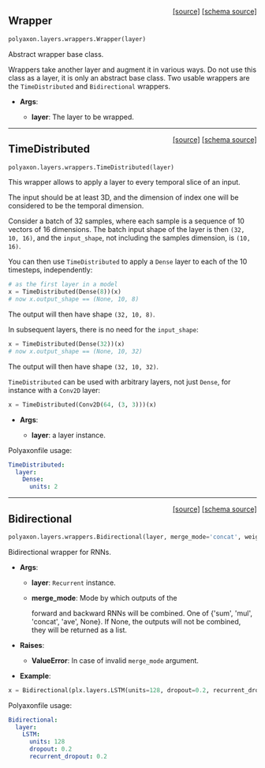 <span style="float:right;">[[source]](https://github.com/polyaxon/polyaxon/blob/master/polyaxon/layers/wrappers.py#L17) [[schema source]](https://github.com/polyaxon/polyaxon-schemas/blob/master/polyaxon_schemas/layers/wrappers.py#L17)</span>
## Wrapper

```python
polyaxon.layers.wrappers.Wrapper(layer)
```

Abstract wrapper base class.

Wrappers take another layer and augment it in various ways.
Do not use this class as a layer, it is only an abstract base class.
Two usable wrappers are the `TimeDistributed` and `Bidirectional` wrappers.

- __Args__:

	- __layer__: The layer to be wrapped.



----

<span style="float:right;">[[source]](https://github.com/polyaxon/polyaxon/blob/master/polyaxon/layers/wrappers.py#L22) [[schema source]](https://github.com/polyaxon/polyaxon-schemas/blob/master/polyaxon_schemas/layers/wrappers.py#L22)</span>
## TimeDistributed

```python
polyaxon.layers.wrappers.TimeDistributed(layer)
```

This wrapper allows to apply a layer to every temporal slice of an input.

The input should be at least 3D, and the dimension of index one
will be considered to be the temporal dimension.

Consider a batch of 32 samples,
where each sample is a sequence of 10 vectors of 16 dimensions.
The batch input shape of the layer is then `(32, 10, 16)`,
and the `input_shape`, not including the samples dimension, is `(10, 16)`.

You can then use `TimeDistributed` to apply a `Dense` layer
to each of the 10 timesteps, independently:

```python
# as the first layer in a model
x = TimeDistributed(Dense(8))(x)
# now x.output_shape == (None, 10, 8)
```

The output will then have shape `(32, 10, 8)`.

In subsequent layers, there is no need for the `input_shape`:

```python
x = TimeDistributed(Dense(32))(x)
# now x.output_shape == (None, 10, 32)
```

The output will then have shape `(32, 10, 32)`.

`TimeDistributed` can be used with arbitrary layers, not just `Dense`,
for instance with a `Conv2D` layer:

```python
x = TimeDistributed(Conv2D(64, (3, 3)))(x)
```

- __Args__:

	- __layer__: a layer instance.


Polyaxonfile usage:

```yaml
TimeDistributed:
  layer:
	Dense:
	  units: 2
```


----

<span style="float:right;">[[source]](https://github.com/polyaxon/polyaxon/blob/master/polyaxon/layers/wrappers.py#L27) [[schema source]](https://github.com/polyaxon/polyaxon-schemas/blob/master/polyaxon_schemas/layers/wrappers.py#L27)</span>
## Bidirectional

```python
polyaxon.layers.wrappers.Bidirectional(layer, merge_mode='concat', weights=None)
```

Bidirectional wrapper for RNNs.

- __Args__:

	- __layer__: `Recurrent` instance.

	- __merge_mode__: Mode by which outputs of the

		forward and backward RNNs will be combined.
		One of {'sum', 'mul', 'concat', 'ave', None}.
		If None, the outputs will not be combined,
		they will be returned as a list.

- __Raises__:

	- __ValueError__: In case of invalid `merge_mode` argument.


- __Example__:


```python
x = Bidirectional(plx.layers.LSTM(units=128, dropout=0.2, recurrent_dropout=0.2))(x)
```

Polyaxonfile usage:

```yaml
Bidirectional:
  layer:
	LSTM:
	  units: 128
	  dropout: 0.2
	  recurrent_dropout: 0.2
```
